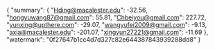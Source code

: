 {
    "summary": {
        "Hding@macalester.edu": -32.56, 
        "hongyuwang87@gmail.com": 55.81, 
        "Chbeiyou@gmail.com": 227.72, 
        "yunxing@upthere.com": -29.07, 
        "wangyufei2009@gmail.com": -9.13, 
        "axia@macalester.edu": -201.07, 
        "xingyun27221@gmail.com": -11.69
    }, 
    "watermark": "0f27647b1cc4d7d327c82e644387843939288dd8"
}